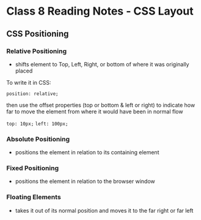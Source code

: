 # Class 8 Reading Notes - CSS Layout

## CSS Positioning

### Relative Positioning
  - shifts element to Top, Left, Right, or bottom of where it was originally placed

To write it in CSS:

`position: relative;`

then use the offset properties (top or bottom & left or right) to indicate how far to move the element from where it would have been in normal flow

`top: 10px;`
`left: 100px;`


### Absolute Positioning
  - positions the element in relation to its containing element


### Fixed Positioning
  - positions the element in relation to the browser window


### Floating Elements
  - takes it out of its normal position and moves it to the far right or far left